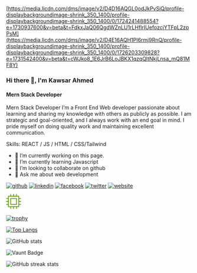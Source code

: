 [https://media.licdn.com/dms/image/v2/D4D16AQGL0odJkPvSiQ/profile-displaybackgroundimage-shrink_350_1400/profile-displaybackgroundimage-shrink_350_1400/0/1724241488554?e=1730937600&v=beta&t=FdkxJaQ06QgdWZnLU1rLHfIrIUefozcjYTFpL2zpPsM](https://media.licdn.com/dms/image/v2/D4E16AQH1PI6rmj9RnQ/profile-displaybackgroundimage-shrink_350_1400/profile-displaybackgroundimage-shrink_350_1400/0/1726203309828?e=1731542400&v=beta&t=cWJko8_1E6JrB6LoJBKX1qzqQltNkjLnsa_mQ81MF8Y)


### Hi there 👋, I'm Kawsar Ahmed
#### Mern Stack Developer
Mern Stack Developer
I’m a Front End Web developer passionate about learning and sharing my knowledge with others as publicly as possible. I am strategic and goal-oriented, and I always work with an end goal in mind.  I pride myself on doing quality work and maintaining excellent communication.

Skills: REACT / JS / HTML / CSS/Tailwind

- 🔭 I’m currently working on this page. 
- 🌱 I’m currently learning Javascript 
- 👯 I’m looking to collaborate on github 
- 💬 Ask me about web development 


[<img src='https://cdn.jsdelivr.net/npm/simple-icons@3.0.1/icons/github.svg' alt='github' height='40'>](https://github.com/Muhammad-Kawsar)  [<img src='https://cdn.jsdelivr.net/npm/simple-icons@3.0.1/icons/linkedin.svg' alt='linkedin' height='40'>](https://www.linkedin.com/in/in/kawsar-ahmed/)  [<img src='https://cdn.jsdelivr.net/npm/simple-icons@3.0.1/icons/facebook.svg' alt='facebook' height='40'>](https://www.facebook.com/https://www.facebook.com/usernamekawsarahmed)  [<img src='https://cdn.jsdelivr.net/npm/simple-icons@3.0.1/icons/twitter.svg' alt='twitter' height='40'>](https://twitter.com/@kawsar_4694)  [<img src='https://cdn.jsdelivr.net/npm/simple-icons@3.0.1/icons/icloud.svg' alt='website' height='40'>](devmuhammad.com)  

<a href='https://docs.github.com/en/developers'><img src='https://raw.githubusercontent.com/acervenky/animated-github-badges/master/assets/devbadge.gif' width='40' height='40'></a> 

[![trophy](https://github-profile-trophy.vercel.app/?username=Muhammad-Kawsar)](https://github.com/ryo-ma/github-profile-trophy)

[![Top Langs](https://github-readme-stats.vercel.app/api/top-langs/?username=Muhammad-Kawsar)](https://github.com/anuraghazra/github-readme-stats)

![GitHub stats](https://github-readme-stats.vercel.app/api?username=Muhammad-Kawsar&show_icons=true&count_private=true)  

![Vaunt Badge](https://api.vaunt.dev/v1/github/entities/Muhammad-Kawsar/contributions?format=svg&private=true)  

![GitHub streak stats](https://streak-stats.demolab.com/?user=Muhammad-Kawsar)  

